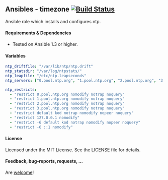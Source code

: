 ## Ansibles - timezone [![Build Status](https://travis-ci.org/Ansibles/timezone.png)](https://travis-ci.org/Ansibles/timezone)

Ansible role which installs and configures ntp.


#### Requirements & Dependencies
- Tested on Ansible 1.3 or higher.


#### Variables

```yaml
ntp_driftfile: "/var/lib/ntp/ntp.drift"
ntp_statsdir: "/var/log/ntpstats/"
ntp_leapfile: "/etc/ntp.leapseconds"
ntp_servers: ["0.pool.ntp.org", "1.pool.ntp.org", "2.pool.ntp.org", "3.pool.ntp.org"]

ntp_restricts:
  - "restrict 0.pool.ntp.org nomodify notrap noquery"
  - "restrict 1.pool.ntp.org nomodify notrap noquery"
  - "restrict 2.pool.ntp.org nomodify notrap noquery"
  - "restrict 3.pool.ntp.org nomodify notrap noquery"
  - "restrict default kod notrap nomodify nopeer noquery"
  - "restrict 127.0.0.1 nomodify"
  - "restrict -6 default kod notrap nomodify nopeer noquery"
  - "restrict -6 ::1 nomodify"
```


#### License

Licensed under the MIT License. See the LICENSE file for details.


#### Feedback, bug-reports, requests, ...

Are [welcome](https://github.com/ansibles/ntp/issues)!
